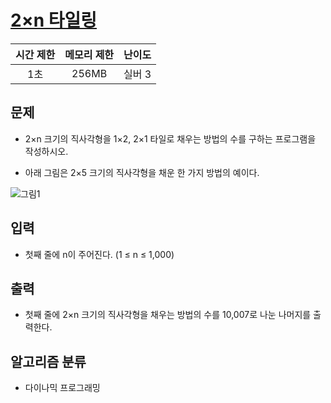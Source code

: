 # [2×n 타일링](https://www.acmicpc.net/problem/11726)

|시간 제한|메모리 제한|난이도|
|:-------:|:---------:|:---:|
|1초|256MB|실버 3|

## 문제
- 2×n 크기의 직사각형을 1×2, 2×1 타일로 채우는 방법의 수를 구하는 프로그램을 작성하시오.

- 아래 그림은 2×5 크기의 직사각형을 채운 한 가지 방법의 예이다.

![그림1](https://onlinejudgeimages.s3-ap-northeast-1.amazonaws.com/problem/11726/1.png)

## 입력
- 첫째 줄에 n이 주어진다. (1 ≤ n ≤ 1,000)

## 출력
- 첫째 줄에 2×n 크기의 직사각형을 채우는 방법의 수를 10,007로 나눈 나머지를 출력한다.

## 알고리즘 분류
- 다이나믹 프로그래밍